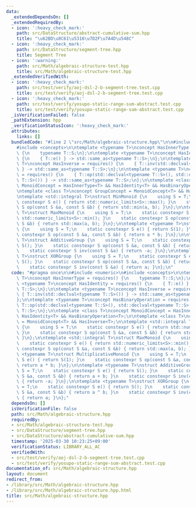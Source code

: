 ```yaml
---
data:
  _extendedDependsOn: []
  _extendedRequiredBy:
  - icon: ':heavy_check_mark:'
    path: src/DataStructure/abstract-cumulative-sum.hpp
    title: "\u62BD\u8C61\u5316\u7D2F\u7A4D\u548C"
  - icon: ':heavy_check_mark:'
    path: src/DataStructure/segment-tree.hpp
    title: Segment Tree
  - icon: ':warning:'
    path: src/Math/algebraic-structure-test.hpp
    title: src/Math/algebraic-structure-test.hpp
  _extendedVerifiedWith:
  - icon: ':heavy_check_mark:'
    path: src/test/verify/aoj-dsl-2-b-segment-tree.test.cpp
    title: src/test/verify/aoj-dsl-2-b-segment-tree.test.cpp
  - icon: ':heavy_check_mark:'
    path: src/test/verify/yosupo-static-range-sum-abstract.test.cpp
    title: src/test/verify/yosupo-static-range-sum-abstract.test.cpp
  _isVerificationFailed: false
  _pathExtension: hpp
  _verificationStatusIcon: ':heavy_check_mark:'
  attributes:
    links: []
  bundledCode: "#line 2 \"src/Math/algebraic-structure.hpp\"\n\n#include <numeric>\n\
    #include <concepts>\n\ntemplate <typename T>\nconcept HasInnerType = requires()\
    \ {\n    typename T::S;\n};\n\ntemplate <typename T>\nconcept HasIdentity = requires()\
    \ {\n    { T::e() } -> std::same_as<typename T::S>;\n};\n\ntemplate <typename\
    \ T>\nconcept HasInverse = requires() {\n    { T::inv(std::declval<typename T::S>())\
    \ } -> std::same_as<typename T::S>;\n};\n\ntemplate <typename T>\nconcept HasBinaryOperation\
    \ = requires() {\n    { T::op(std::declval<typename T::S>(), std::declval<typename\
    \ T::S>()) } -> std::same_as<typename T::S>;\n};\n\ntemplate <class T>\nconcept\
    \ MonoidConcept = HasInnerType<T> && HasIdentity<T> && HasBinaryOperation<T>;\n\
    \ntemplate <class T>\nconcept GroupConcept = MonoidConcept<T> && HasInverse<T>;\n\
    \ntemplate <std::integral T>\nstruct MinMonoid {\n    using S = T;\n    static\
    \ constexpr S e() { return std::numeric_limits<S>::max(); }\n    static constexpr\
    \ S op(const S &a, const S &b) { return std::min(a, b); }\n};\n\ntemplate <std::integral\
    \ T>\nstruct MaxMonoid {\n    using S = T;\n    static constexpr S e() { return\
    \ std::numeric_limits<S>::min(); }\n    static constexpr S op(const S &a, const\
    \ S &b) { return std::max(a, b); }\n};\n\ntemplate <typename T>\nstruct MultiplicativeMonoid\
    \ {\n    using S = T;\n    static constexpr S e() { return S(1); }\n    static\
    \ constexpr S op(const S &a, const S &b) { return a * b; }\n};\n\ntemplate <typename\
    \ T>\nstruct AdditiveGroup {\n    using S = T;\n    static constexpr S e() { return\
    \ S(); }\n    static constexpr S op(const S &a, const S &b) { return a + b; }\n\
    \    static constexpr S inv(const S &a) { return -a; }\n};\n\ntemplate <typename\
    \ T>\nstruct XORGroup {\n    using S = T;\n    static constexpr S e() { return\
    \ S(); }\n    static constexpr S op(const S &a, const S &b) { return a ^ b; }\n\
    \    static constexpr S inv(const S &a) { return a; }\n};\n"
  code: "#pragma once\n\n#include <numeric>\n#include <concepts>\n\ntemplate <typename\
    \ T>\nconcept HasInnerType = requires() {\n    typename T::S;\n};\n\ntemplate\
    \ <typename T>\nconcept HasIdentity = requires() {\n    { T::e() } -> std::same_as<typename\
    \ T::S>;\n};\n\ntemplate <typename T>\nconcept HasInverse = requires() {\n   \
    \ { T::inv(std::declval<typename T::S>()) } -> std::same_as<typename T::S>;\n\
    };\n\ntemplate <typename T>\nconcept HasBinaryOperation = requires() {\n    {\
    \ T::op(std::declval<typename T::S>(), std::declval<typename T::S>()) } -> std::same_as<typename\
    \ T::S>;\n};\n\ntemplate <class T>\nconcept MonoidConcept = HasInnerType<T> &&\
    \ HasIdentity<T> && HasBinaryOperation<T>;\n\ntemplate <class T>\nconcept GroupConcept\
    \ = MonoidConcept<T> && HasInverse<T>;\n\ntemplate <std::integral T>\nstruct MinMonoid\
    \ {\n    using S = T;\n    static constexpr S e() { return std::numeric_limits<S>::max();\
    \ }\n    static constexpr S op(const S &a, const S &b) { return std::min(a, b);\
    \ }\n};\n\ntemplate <std::integral T>\nstruct MaxMonoid {\n    using S = T;\n\
    \    static constexpr S e() { return std::numeric_limits<S>::min(); }\n    static\
    \ constexpr S op(const S &a, const S &b) { return std::max(a, b); }\n};\n\ntemplate\
    \ <typename T>\nstruct MultiplicativeMonoid {\n    using S = T;\n    static constexpr\
    \ S e() { return S(1); }\n    static constexpr S op(const S &a, const S &b) {\
    \ return a * b; }\n};\n\ntemplate <typename T>\nstruct AdditiveGroup {\n    using\
    \ S = T;\n    static constexpr S e() { return S(); }\n    static constexpr S op(const\
    \ S &a, const S &b) { return a + b; }\n    static constexpr S inv(const S &a)\
    \ { return -a; }\n};\n\ntemplate <typename T>\nstruct XORGroup {\n    using S\
    \ = T;\n    static constexpr S e() { return S(); }\n    static constexpr S op(const\
    \ S &a, const S &b) { return a ^ b; }\n    static constexpr S inv(const S &a)\
    \ { return a; }\n};"
  dependsOn: []
  isVerificationFile: false
  path: src/Math/algebraic-structure.hpp
  requiredBy:
  - src/Math/algebraic-structure-test.hpp
  - src/DataStructure/segment-tree.hpp
  - src/DataStructure/abstract-cumulative-sum.hpp
  timestamp: '2025-03-30 10:23:25+09:00'
  verificationStatus: LIBRARY_ALL_AC
  verifiedWith:
  - src/test/verify/aoj-dsl-2-b-segment-tree.test.cpp
  - src/test/verify/yosupo-static-range-sum-abstract.test.cpp
documentation_of: src/Math/algebraic-structure.hpp
layout: document
redirect_from:
- /library/src/Math/algebraic-structure.hpp
- /library/src/Math/algebraic-structure.hpp.html
title: src/Math/algebraic-structure.hpp
---
```

